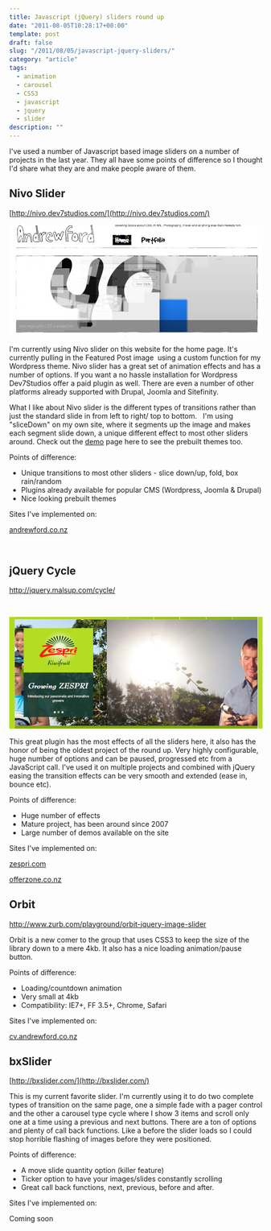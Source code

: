 ```yaml
---
title: Javascript (jQuery) sliders round up
date: "2011-08-05T10:28:17+00:00"
template: post
draft: false
slug: "/2011/08/05/javascript-jquery-sliders/"
category: "article"
tags:
  - animation
  - carousel
  - CSS3
  - javascript
  - jquery
  - slider
description: ""
---
```


I've used a number of Javascript based image sliders on a number of projects in the last year. They all have some points of difference so I thought I'd share what they are and make people aware of them.


## Nivo Slider

[http://nivo.dev7studios.com/](http://nivo.dev7studios.com/)

![Nivo Slider](./nivo-slider.png)

I'm currently using Nivo slider on this website for the home page. It's currently pulling in the Featured Post image  using a custom function for my Wordpress theme. Nivo slider has a great set of animation effects and has a number of options. If you want a no hassle installation for Wordpress Dev7Studios offer a paid plugin as well. There are even a number of other platforms already supported with Drupal, Joomla and Sitefinity.

What I like about Nivo slider is the different types of transitions rather than just the standard slide in from left to right/ top to bottom.   I'm using "sliceDown" on my own site, where it segments up the image and makes each segment slide down, a unique different effect to most other sliders around. Check out the <a title="Nivo Slider demo page" href="http://nivo.dev7studios.com/theme-demos/" target="_blank">demo</a> page here to see the prebuilt themes too.

Points of difference:

<ul>
    <li>Unique transitions to most other sliders - slice down/up, fold, box rain/random</li>
    <li>Plugins already available for popular CMS (Wordpress, Joomla &amp; Drupal)</li>
    <li>Nice looking prebuilt themes</li>
</ul>

Sites I've implemented on:

<a href="http://andrewford.co.nz" target="_blank">andrewford.co.nz</a>

&nbsp;

<h2>jQuery Cycle</h2>

<a title="jQuery Cycle" href="http://jquery.malsup.com/cycle/" target="_blank">http://jquery.malsup.com/cycle/</a>

&nbsp;

![jQuery Cycle](./zespri-slider.png)

This great plugin has the most effects of all the sliders here, it also has the honor of being the oldest project of the round up. Very highly configurable, huge number of options and can be paused, progressed etc from a JavaScript call. I've used it on multiple projects and combined with jQuery easing the transition effects can be very smooth and extended (ease in, bounce etc).

Points of difference:

<ul>
    <li>Huge number of effects</li>
    <li>Mature project, has been around since 2007</li>
    <li>Large number of demos available on the site</li>
</ul>

Sites I've implemented on:

<a title="ZESPRI" href="http://zespri.com" target="_blank">zespri.com</a>

<a title="Offerzone" href="http://offerzone.co.nz" target="_blank">offerzone.co.nz</a>

<h2>Orbit</h2>

<a title="Zurb Orbit slider" href="http://www.zurb.com/playground/orbit-jquery-image-slider" target="_blank">http://www.zurb.com/playground/orbit-jquery-image-slider</a>

Orbit is a new comer to the group that uses CSS3 to keep the size of the library down to a mere 4kb. It also has a nice loading animation/pause button.

Points of difference:

<ul>
    <li>Loading/countdown animation</li>
    <li>Very small at 4kb</li>
    <li>Compatibility: IE7+, FF 3.5+, Chrome, Safari</li>
</ul>

Sites I've implemented on:

<a title="CV for Andrew Ford" href="http://cv.andrewford.co.nz" target="_blank">cv.andrewford.co.nz</a>


<h2>bxSlider</h2>

[http://bxslider.com/](http://bxslider.com/)

This is my current favorite slider. I'm currently using it to do two complete types of transition on the same page, one a simple fade with a pager control and the other a carousel type cycle where I show 3 items and scroll only one at a time using a previous and next buttons. There are a ton of options and plenty of call back functions. Like a before the slider loads so I could stop horrible flashing of images before they were positioned.

Points of difference:

<ul>
    <li>A move slide quantity option (killer feature)</li>
    <li>Ticker option to have your images/slides constantly scrolling</li>
    <li>Great call back functions, next, previous, before and after.</li>
</ul>

Sites I've implemented on:

Coming soon